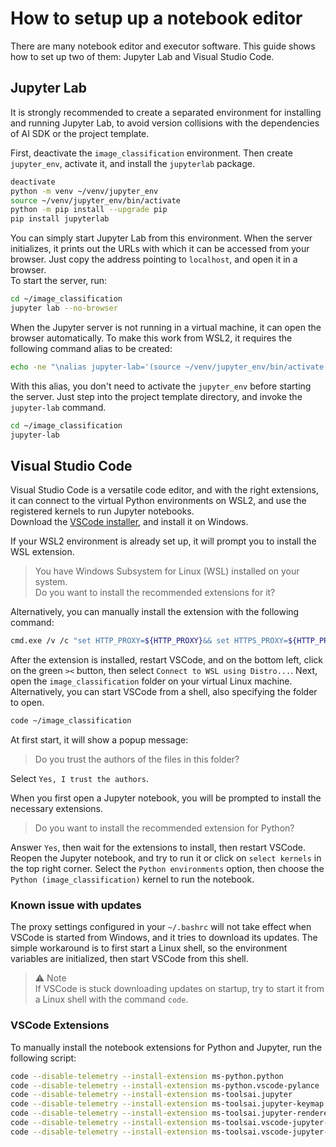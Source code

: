 <!--
SPDX-FileCopyrightText: Copyright (C) 2020 - 2024 Siemens AG
SPDX-FileCopyrightText: Copyright (C) 2020-2024 Siemens AG

SPDX-License-Identifier: MIT
-->

# How to setup up a notebook editor

There are many notebook editor and executor software. This guide shows how to set up two of them: Jupyter Lab and Visual Studio Code.

## Jupyter Lab

It is strongly recommended to create a separated environment for installing and running Jupyter Lab, to avoid version collisions with the dependencies of AI SDK or the project template.

First, deactivate the `image_classification` environment. Then create `jupyter_env`, activate it, and install the `jupyterlab` package.

```bash
deactivate
python -m venv ~/venv/jupyter_env
source ~/venv/jupyter_env/bin/activate
python -m pip install --upgrade pip
pip install jupyterlab
```

You can simply start Jupyter Lab from this environment. When the server initializes, it prints out the URLs with which it can be accessed from your browser. Just copy the address pointing to `localhost`, and open it in a browser.\
To start the server, run:

```bash
cd ~/image_classification
jupyter lab --no-browser
```

When the Jupyter server is not running in a virtual machine, it can open the browser automatically. To make this work from WSL2, it requires the following command alias to be created:

```bash
echo -ne "\nalias jupyter-lab='(source ~/venv/jupyter_env/bin/activate && jupyter lab --ServerApp.use_redirect_file=False --browser=\"cmd.exe /c start %s\")'\n\n" >> ~/.bashrc
```

With this alias, you don't need to activate the `jupyter_env` before starting the server. Just step into the project template directory, and invoke the `jupyter-lab` command.

```bash
cd ~/image_classification
jupyter-lab
```

## Visual Studio Code

Visual Studio Code is a versatile code editor, and with the right extensions, it can connect to the virtual Python environments on WSL2, and use the registered kernels to run Jupyter notebooks.\
Download the [VSCode installer](https://code.visualstudio.com/docs/?dv=win64user), and install it on Windows.

If your WSL2 environment is already set up, it will prompt you to install the WSL extension.

> You have Windows Subsystem for Linux (WSL) installed on your system.\
> Do you want to install the recommended extensions for it?

Alternatively, you can manually install the extension with the following command:

```bash
cmd.exe /v /c "set HTTP_PROXY=${HTTP_PROXY}&& set HTTPS_PROXY=${HTTP_PROXY}&& code --install-extension ms-vscode-remote.remote-wsl --disable-telemetry"
```

After the extension is installed, restart VSCode, and on the bottom left, click on the green `><` button, then select `Connect to WSL using Distro...`. Next, open the `image_classification` folder on your virtual Linux machine.\
Alternatively, you can start VSCode from a shell, also specifying the folder to open.

```bash
code ~/image_classification
```

At first start, it will show a popup message:

> Do you trust the authors of the files in this folder?

Select `Yes, I trust the authors`.

When you first open a Jupyter notebook, you will be prompted to install the necessary extensions.

> Do you want to install the recommended extension for Python?

Answer `Yes`, then wait for the extensions to install, then restart VSCode.\
Reopen the Jupyter notebook, and try to run it or click on `select kernels` in the top right corner. Select the `Python environments` option, then choose the `Python (image_classification)` kernel to run the notebook.

### Known issue with updates

The proxy settings configured in your `~/.bashrc` will not take effect when VSCode is started from Windows, and it tries to download its updates. The simple workaround is to first start a Linux shell, so the environment variables are initialized, then start VSCode from this shell.

> ⚠️ Note\
> If VSCode is stuck downloading updates on startup, try to start it from a Linux shell with the command `code`.

### VSCode Extensions

To manually install the notebook extensions for Python and Jupyter, run the following script:

```bash
code --disable-telemetry --install-extension ms-python.python
code --disable-telemetry --install-extension ms-python.vscode-pylance
code --disable-telemetry --install-extension ms-toolsai.jupyter
code --disable-telemetry --install-extension ms-toolsai.jupyter-keymap
code --disable-telemetry --install-extension ms-toolsai.jupyter-renderers
code --disable-telemetry --install-extension ms-toolsai.vscode-jupyter-cell-tags
code --disable-telemetry --install-extension ms-toolsai.vscode-jupyter-slideshow
```
